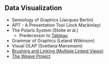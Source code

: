 ## Data Visualization

 * Semiology of Graphics (Jacques Bertin)
 * APT - A Presentation Tool (Jock Mackinlay)
 * The Polaris System (Stolte et al.)
   * Predecessor to [Tableau](http://www.tableausoftware.com/)
 * Grammar of Graphics (Leland Wilkinson)
 * Visual OLAP (Svetlana Mansmann)
 * [Brushing and Linking (Multiple Linked Views)](http://www.infovis-wiki.net/index.php?title=Linking_and_Brushing)
 * [The Weave Project](https://github.com/IVPR/Weave)
